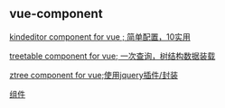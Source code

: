## vue-component

[kindeditor component for vue ; 简单配置，10实用](./vue-kindeditor/readme.md)

[treetable component for vue; 一次查询，树结构数据装载](./vue-treetable/readme.md)

[ztree component for vue;使用jquery插件/封装](./vue-ztree/readme.md)



[组件](http://blog.csdn.net/wang1006008051/article/details/77970492)


